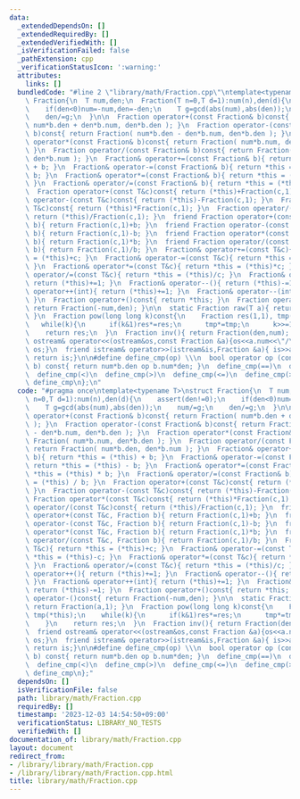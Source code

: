 ```yaml
---
data:
  _extendedDependsOn: []
  _extendedRequiredBy: []
  _extendedVerifiedWith: []
  _isVerificationFailed: false
  _pathExtension: cpp
  _verificationStatusIcon: ':warning:'
  attributes:
    links: []
  bundledCode: "#line 2 \"library/math/Fraction.cpp\"\ntemplate<typename T>\nstruct\
    \ Fraction{\n  T num,den;\n  Fraction(T n=0,T d=1):num(n),den(d){\n    assert(den!=0);\n\
    \    if(den<0)num=-num,den=-den;\n    T g=gcd(abs(num),abs(den));\n    num/=g;\n\
    \    den/=g;\n  }\n\n  Fraction operator+(const Fraction& b)const{ return Fraction(\
    \ num*b.den + den*b.num, den*b.den ); }\n  Fraction operator-(const Fraction&\
    \ b)const{ return Fraction( num*b.den - den*b.num, den*b.den ); }\n  Fraction\
    \ operator*(const Fraction& b)const{ return Fraction( num*b.num, den*b.den );\
    \ }\n  Fraction operator/(const Fraction& b)const{ return Fraction( num*b.den,\
    \ den*b.num ); }\n  Fraction& operator+=(const Fraction& b){ return *this = (*this)\
    \ + b; }\n  Fraction& operator-=(const Fraction& b){ return *this = (*this) -\
    \ b; }\n  Fraction& operator*=(const Fraction& b){ return *this = (*this) * b;\
    \ }\n  Fraction& operator/=(const Fraction& b){ return *this = (*this) / b; }\n\
    \  Fraction operator+(const T&c)const{ return (*this)+Fraction(c,1); }\n  Fraction\
    \ operator-(const T&c)const{ return (*this)-Fraction(c,1); }\n  Fraction operator*(const\
    \ T&c)const{ return (*this)*Fraction(c,1); }\n  Fraction operator/(const T&c)const{\
    \ return (*this)/Fraction(c,1); }\n  friend Fraction operator+(const T&c, Fraction\
    \ b){ return Fraction(c,1)+b; }\n  friend Fraction operator-(const T&c, Fraction\
    \ b){ return Fraction(c,1)-b; }\n  friend Fraction operator*(const T&c, Fraction\
    \ b){ return Fraction(c,1)*b; }\n  friend Fraction operator/(const T&c, Fraction\
    \ b){ return Fraction(c,1)/b; }\n  Fraction& operator+=(const T&c){ return *this\
    \ = (*this)+c; }\n  Fraction& operator-=(const T&c){ return *this = (*this)-c;\
    \ }\n  Fraction& operator*=(const T&c){ return *this = (*this)*c; }\n  Fraction&\
    \ operator/=(const T&c){ return *this = (*this)/c; }\n  Fraction& operator++(){\
    \ return (*this)+=1; }\n  Fraction& operator--(){ return (*this)-=1; }\n  Fraction&\
    \ operator++(int){ return (*this)+=1; }\n  Fraction& operator--(int){ return (*this)-=1;\
    \ }\n  Fraction operator+()const{ return *this; }\n  Fraction operator-()const{\
    \ return Fraction(-num,den); }\n\n  static Fraction raw(T a){ return Fraction(a,1);\
    \ }\n  Fraction pow(long long k)const{\n    Fraction res(1,1), tmp(*this);\n \
    \   while(k){\n      if(k&1)res*=res;\n      tmp*=tmp;\n      k>>=1;\n    }\n\
    \    return res;\n  }\n  Fraction inv(){ return Fraction(den,num); }\n\n  friend\
    \ ostream& operator<<(ostream&os,const Fraction &a){os<<a.num<<\"/\"<<a.den;return\
    \ os;}\n  friend istream& operator>>(istream&is,Fraction &a){ is>>a.num;a.den=1;\
    \ return is;}\n\n#define define_cmp(op) \\\n  bool operator op (const Fraction&\
    \ b) const{ return num*b.den op b.num*den; }\n  define_cmp(==)\n  define_cmp(!=)\n\
    \  define_cmp(<)\n  define_cmp(>)\n  define_cmp(<=)\n  define_cmp(>=)\n#undef\
    \ define_cmp\n};\n"
  code: "#pragma once\ntemplate<typename T>\nstruct Fraction{\n  T num,den;\n  Fraction(T\
    \ n=0,T d=1):num(n),den(d){\n    assert(den!=0);\n    if(den<0)num=-num,den=-den;\n\
    \    T g=gcd(abs(num),abs(den));\n    num/=g;\n    den/=g;\n  }\n\n  Fraction\
    \ operator+(const Fraction& b)const{ return Fraction( num*b.den + den*b.num, den*b.den\
    \ ); }\n  Fraction operator-(const Fraction& b)const{ return Fraction( num*b.den\
    \ - den*b.num, den*b.den ); }\n  Fraction operator*(const Fraction& b)const{ return\
    \ Fraction( num*b.num, den*b.den ); }\n  Fraction operator/(const Fraction& b)const{\
    \ return Fraction( num*b.den, den*b.num ); }\n  Fraction& operator+=(const Fraction&\
    \ b){ return *this = (*this) + b; }\n  Fraction& operator-=(const Fraction& b){\
    \ return *this = (*this) - b; }\n  Fraction& operator*=(const Fraction& b){ return\
    \ *this = (*this) * b; }\n  Fraction& operator/=(const Fraction& b){ return *this\
    \ = (*this) / b; }\n  Fraction operator+(const T&c)const{ return (*this)+Fraction(c,1);\
    \ }\n  Fraction operator-(const T&c)const{ return (*this)-Fraction(c,1); }\n \
    \ Fraction operator*(const T&c)const{ return (*this)*Fraction(c,1); }\n  Fraction\
    \ operator/(const T&c)const{ return (*this)/Fraction(c,1); }\n  friend Fraction\
    \ operator+(const T&c, Fraction b){ return Fraction(c,1)+b; }\n  friend Fraction\
    \ operator-(const T&c, Fraction b){ return Fraction(c,1)-b; }\n  friend Fraction\
    \ operator*(const T&c, Fraction b){ return Fraction(c,1)*b; }\n  friend Fraction\
    \ operator/(const T&c, Fraction b){ return Fraction(c,1)/b; }\n  Fraction& operator+=(const\
    \ T&c){ return *this = (*this)+c; }\n  Fraction& operator-=(const T&c){ return\
    \ *this = (*this)-c; }\n  Fraction& operator*=(const T&c){ return *this = (*this)*c;\
    \ }\n  Fraction& operator/=(const T&c){ return *this = (*this)/c; }\n  Fraction&\
    \ operator++(){ return (*this)+=1; }\n  Fraction& operator--(){ return (*this)-=1;\
    \ }\n  Fraction& operator++(int){ return (*this)+=1; }\n  Fraction& operator--(int){\
    \ return (*this)-=1; }\n  Fraction operator+()const{ return *this; }\n  Fraction\
    \ operator-()const{ return Fraction(-num,den); }\n\n  static Fraction raw(T a){\
    \ return Fraction(a,1); }\n  Fraction pow(long long k)const{\n    Fraction res(1,1),\
    \ tmp(*this);\n    while(k){\n      if(k&1)res*=res;\n      tmp*=tmp;\n      k>>=1;\n\
    \    }\n    return res;\n  }\n  Fraction inv(){ return Fraction(den,num); }\n\n\
    \  friend ostream& operator<<(ostream&os,const Fraction &a){os<<a.num<<\"/\"<<a.den;return\
    \ os;}\n  friend istream& operator>>(istream&is,Fraction &a){ is>>a.num;a.den=1;\
    \ return is;}\n\n#define define_cmp(op) \\\n  bool operator op (const Fraction&\
    \ b) const{ return num*b.den op b.num*den; }\n  define_cmp(==)\n  define_cmp(!=)\n\
    \  define_cmp(<)\n  define_cmp(>)\n  define_cmp(<=)\n  define_cmp(>=)\n#undef\
    \ define_cmp\n};"
  dependsOn: []
  isVerificationFile: false
  path: library/math/Fraction.cpp
  requiredBy: []
  timestamp: '2023-12-03 14:54:50+09:00'
  verificationStatus: LIBRARY_NO_TESTS
  verifiedWith: []
documentation_of: library/math/Fraction.cpp
layout: document
redirect_from:
- /library/library/math/Fraction.cpp
- /library/library/math/Fraction.cpp.html
title: library/math/Fraction.cpp
---
```

